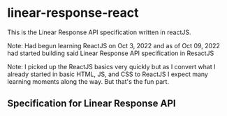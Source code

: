 # linear-response-react 

This is the Linear Response API specification written in reactJS. 

Note: Had begun learning ReactJS on Oct 3, 2022 and as of Oct 09, 2022 had started building said Linear Response API specification in ResactJS

Note: I picked up the ReactJS basics very quickly but as I convert what I already started in basic HTML, JS, and CSS to ReactJS I expect many learning moments along the way. But that's the fun part.

## Specification for Linear Response API 
